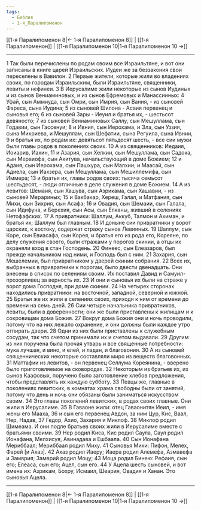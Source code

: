 ```yaml
---
tags:
  - Библия
  - 1-я_Паралипоменон
---
```

[[1-я Паралипоменон 8|← 1-я Паралипоменон 8]] | [[1-я Паралипоменон]] | [[1-я Паралипоменон 10|1-я Паралипоменон 10 →]]

---
1 Так были перечислены по родам своим все Израильтяне, и вот они записаны в книге царей Израильских. Иудеи же за беззакония свои переселены в Вавилон.
2 Первые жители, которые жили во владениях своих, по городам Израильским, были Израильтяне, священники, левиты и нефинеи.
3 В Иерусалиме жили некоторые из сынов Иудиных и из сынов Вениаминовых, и из сынов Ефремовых и Манассииных:
4 Уфай, сын Аммиуда, сын Омри, сын Имрия, сын Вания, - из сыновей Фареса, сына Иудина;
5 из сыновей Шилона - Асаия первенец и сыновья его;
6 из сыновей Зары - Иеуил и братья их, - шестьсот девяносто;
7 из сыновей Вениаминовых Саллу, сын Мешуллама, сын Годавии, сын Гассенуи;
8 и Ивния, сын Иерохама, и Эла, сын Уззия, сына Михриева, и Мешуллам, сын Шефатии, сына Регуила, сына Ивнии,
9 и братья их, по родам их: девятьсот пятьдесят шесть, - все сии мужи были главы родов в поколениях своих.
10 А из священников: Иедаия, Иоиарив, Иахин,
11 и Азария, сын Хелкии, сын Мешуллама, сын Садока, сын Мераиофа, сын Ахитува, начальствующий в доме Божием;
12 и Адаия, сын Иерохама, сын Пашхура, сын Малхии; и Маасай, сын Адиела, сын Иахзера, сын Мешуллама, сын Мешиллемифа, сын Иммера;
13 и братья их, главы родов своих: тысяча семьсот шестьдесят, - люди отличные в деле служения в доме Божием.
14 А из левитов: Шемаия, сын Хашува, сын Азрикама, сын Хашавии, - из сыновей Мерариных;
15 и Вакбакар, Хереш, Галал, и Матфания, сын Михи, сын Зихрия, сын Асафа;
16 и Овадия, сын Шемаии, сын Галала, сын Идифуна, и Берехия, сын Асы, сын Елканы, живший в селениях Нетофафских.
17 А привратники: Шаллум, Аккуб, Талмон и Ахиман, и братья их; Шаллум был главным.
18 И доныне сии привратники у ворот царских, к востоку, содержат стражу сынов Левииных.
19 Шаллум, сын Коре, сын Евиасафа, сын Корея, и братья его из рода его, Кореяне, по делу служения своего, были стражами у порогов скинии, а отцы их охраняли вход в стан Господень.
20 Финеес, сын Елеазаров, был прежде начальником над ними, и Господь был с ним.
21 Захария, сын Мешелемии, был привратником у дверей скинии собрания.
22 Всех их, выбранных в привратники к порогам, было двести двенадцать. Они внесены в список по селениям своим. Их поставил Давид и Самуил-прозорливец за верность их.
23 И они и сыновья их были на страже у ворот дома Господня, при доме скинии.
24 На четырех сторонах находились привратники: на восточной, западной, северной и южной.
25 Братья же их жили в селениях своих, приходя к ним от времени до времени на семь дней.
26 Сии четыре начальника привратников, левиты, были в доверенности; они же были приставлены к жилищам и к сокровищам дома Божия.
27 Вокруг дома Божия они и ночь проводили, потому что на них лежало охранение, и они должны были каждое утро отпирать двери.
28 Одни из них были приставлены к служебным сосудам, так что счетом принимали их и счетом выдавали.
29 Другим из них поручена была прочая утварь и все священные потребности: мука лучшая, и вино, и елей, и ладан, и благовония.
30 А из сыновей священнических некоторые составляли миро из веществ благовонных.
31 Маттафии из левитов, - он первенец Селлума Кореянина, - вверено было приготовляемое на сковородах.
32 Некоторым из братьев их, из сынов Каафовых, поручено было заготовление хлебов предложения, чтобы представлять их каждую субботу.
33 Певцы же, главные в поколениях левитских, в комнатах храма свободны были от занятий, потому что день и ночь они обязаны были заниматься искусством своим.
34 Это главы поколений левитских, в родах своих главные. Они жили в Иерусалиме.
35 В Гаваоне жили: отец Гаваонитян Иеил, - имя жены его Мааха,
36 и сын его первенец Авдон, за ним Цур, Кис, Ваал, Нер, Надав,
37 Гедор, Ахио, Захария и Миклоф.
38 Миклоф родил Шимеама. И они подле братьев своих жили в Иерусалиме вместе с братьями своими.
39 Нер родил Киса, Кис родил Саула, Саул родил Ионафана, Мелхисуя, Авинадава и Ешбаала.
40 Сын Ионафана Мериббаал; Мериббаал родил Миху.
41 Сыновья Михи: Пифон, Мелех, Фарей [и Ахаз].
42 Ахаз родил Иаеру; Иаера родил Алемефа, Азмавефа и Замврия; Замврий родил Моцу;
43 Моца родил Бинею: Рефаия, сын его; Елеаса, сын его; Ацел, сын его.
44 У Ацела шесть сыновей, и вот имена их: Азрикам, Бохру, Исмаил, Шеария, Овадия и Ханан. Это сыновья Ацела.

---
[[1-я Паралипоменон 8|← 1-я Паралипоменон 8]] | [[1-я Паралипоменон]] | [[1-я Паралипоменон 10|1-я Паралипоменон 10 →]]
